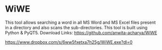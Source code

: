 # WiWE
This tool allows searching a word in all MS Word and MS Excel files present in a directory and also scans the sub-directories. This tool is built using Python & PyQT5.
Download Links:
https://github.com/anwita-acharya/WiWE

https://www.dropbox.com/s/6ww5fxetxa7h25g/WiWE.exe?dl=0
